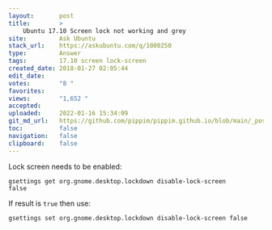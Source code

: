 ```yaml
---
layout:       post
title:        >
    Ubuntu 17.10 Screen lock not working and grey
site:         Ask Ubuntu
stack_url:    https://askubuntu.com/q/1000250
type:         Answer
tags:         17.10 screen lock-screen
created_date: 2018-01-27 02:05:44
edit_date:    
votes:        "8 "
favorites:    
views:        "1,652 "
accepted:     
uploaded:     2022-01-16 15:34:09
git_md_url:   https://github.com/pippim/pippim.github.io/blob/main/_posts/2018/2018-01-27-Ubuntu-17.10-Screen-lock-not-working-and-grey.md
toc:          false
navigation:   false
clipboard:    false
---
```


Lock screen needs to be enabled:

``` 
gsettings get org.gnome.desktop.lockdown disable-lock-screen
false
```

If result is `true` then use:

``` 
gsettings set org.gnome.desktop.lockdown disable-lock-screen false
```
